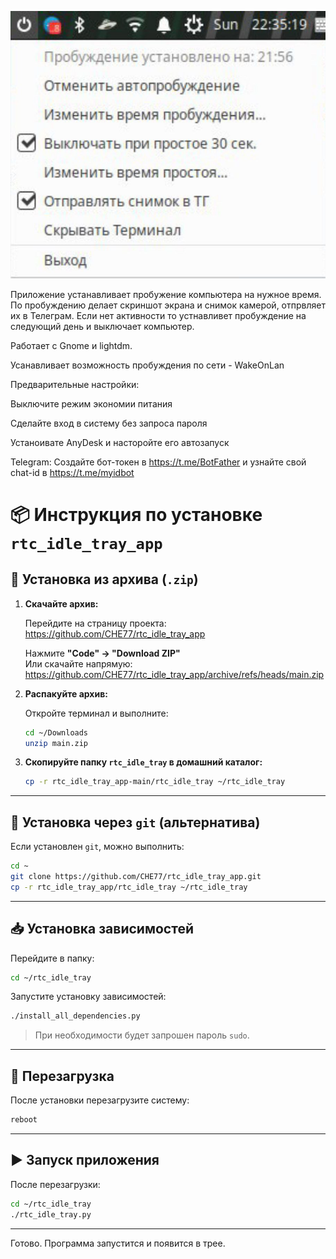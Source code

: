 
![Превью](https://github.com/CHE77/rtc_idle_tray_app/raw/main/preview.jpg)


Приложение устанавливает пробужение компьютера на нужное время. По пробуждению делает скриншот экрана и снимок камерой, отпрвляет их в Телеграм. Если нет активности то устнавливет пробуждение на следующий день и выключает компьютер. 

Работает с Gnome и lightdm.

Усанавливает возможность пробуждения по сети - WakeOnLan


Предварительные настройки:

Выключите режим экономии питания

Сделайте вход в систему без запроса пароля

Устаноивате AnyDesk и насторойте его автозапуск

Telegram: Создайте бот-токен в https://t.me/BotFather и узнайте свой сhat-id в https://t.me/myidbot





# 📦 Инструкция по установке `rtc_idle_tray_app`

## 🔧 Установка из архива (`.zip`)

1. **Скачайте архив:**

   Перейдите на страницу проекта:  
   https://github.com/CHE77/rtc_idle_tray_app

   Нажмите **"Code" → "Download ZIP"**  
   Или скачайте напрямую:  
   https://github.com/CHE77/rtc_idle_tray_app/archive/refs/heads/main.zip

2. **Распакуйте архив:**

   Откройте терминал и выполните:

   ```bash
   cd ~/Downloads
   unzip main.zip
   ```

3. **Скопируйте папку `rtc_idle_tray` в домашний каталог:**

   ```bash
   cp -r rtc_idle_tray_app-main/rtc_idle_tray ~/rtc_idle_tray
   ```

---

## 🔧 Установка через `git` (альтернатива)

Если установлен `git`, можно выполнить:

```bash
cd ~
git clone https://github.com/CHE77/rtc_idle_tray_app.git
cp -r rtc_idle_tray_app/rtc_idle_tray ~/rtc_idle_tray
```

---

## 📥 Установка зависимостей

Перейдите в папку:

```bash
cd ~/rtc_idle_tray
```

Запустите установку зависимостей:

```bash
./install_all_dependencies.py
```

> При необходимости будет запрошен пароль `sudo`.

---

## 🔁 Перезагрузка

После установки перезагрузите систему:

```bash
reboot
```

---

## ▶ Запуск приложения

После перезагрузки:

```bash
cd ~/rtc_idle_tray
./rtc_idle_tray.py
```

---

Готово. Программа запустится и появится в трее.
